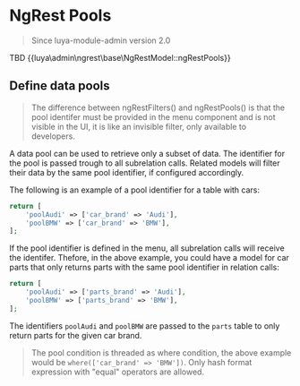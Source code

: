 # NgRest Pools

> Since luya-module-admin version 2.0

TBD {{luya\admin\ngrest\base\NgRestModel::ngRestPools}}

## Define data pools

> The difference between ngRestFilters() and ngRestPools() is that the pool identifer must be provided in the menu component and is not visible in the
> UI, it is like an invisible filter, only available to developers.

A data pool can be used to retrieve only a subset of data. The identifier for the pool is passed trough to all subrelation
calls. Related models will filter their data by the same pool identifier, if configured accordingly.

The following is an example of a pool identifier for a table with cars:

```php
return [
    'poolAudi' => ['car_brand' => 'Audi'],
    'poolBMW' => ['car_brand' => 'BMW'],
];
```

If the pool identifier is defined in the menu, all subrelation calls will receive the identifer. Thefore, in the above example, you could have a model for
car parts that only returns parts with the same pool identifier in relation calls:

```php
return [
    'poolAudi' => ['parts_brand' => 'Audi'],
    'poolBMW' => ['parts_brand' => 'BMW'],
];
```

The identifiers `poolAudi` and `poolBMW` are passed to the `parts` table to only return parts for the given car brand.

> The pool condition is threaded as where condition, the above example would be `where(['car_brand' => 'BMW'])`. Only hash format expression with "equal" operators are allowed.